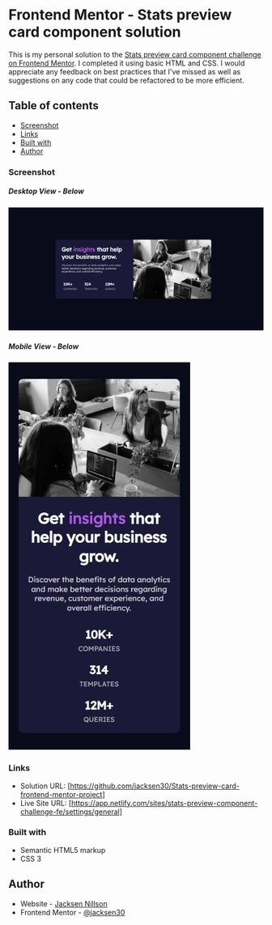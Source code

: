 # Frontend Mentor - Stats preview card component solution

This is my personal solution to the [Stats preview card component challenge on Frontend Mentor](https://www.frontendmentor.io/challenges/stats-preview-card-component-8JqbgoU62). I completed it using basic HTML and CSS. I would appreciate any feedback on best practices that I've missed as well as suggestions on any code that could be refactored to be more efficient.


## Table of contents

  - [Screenshot](#screenshot)
  - [Links](#links)
  - [Built with](#built-with)
  - [Author](#author)

### Screenshot
##### Desktop View - Below
![Desktop Screenshot](./images/desktop-submission-1.JPG)

##### Mobile View - Below
![Mobile Screenshot](./images/mobile-submission-1.JPG)



### Links

- Solution URL: [https://github.com/jacksen30/Stats-preview-card-frontend-mentor-project]
- Live Site URL: [https://app.netlify.com/sites/stats-preview-component-challenge-fe/settings/general]

### Built with

- Semantic HTML5 markup
- CSS 3 

## Author

- Website - [Jacksen Nillson](https://www.quotemkr.com)
- Frontend Mentor - [@jacksen30](https://www.frontendmentor.io/profile/jacksen30)